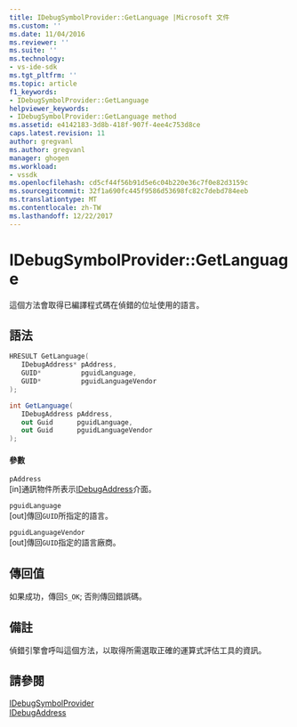 ```yaml
---
title: IDebugSymbolProvider::GetLanguage |Microsoft 文件
ms.custom: ''
ms.date: 11/04/2016
ms.reviewer: ''
ms.suite: ''
ms.technology:
- vs-ide-sdk
ms.tgt_pltfrm: ''
ms.topic: article
f1_keywords:
- IDebugSymbolProvider::GetLanguage
helpviewer_keywords:
- IDebugSymbolProvider::GetLanguage method
ms.assetid: e4142183-3d8b-418f-907f-4ee4c753d8ce
caps.latest.revision: 11
author: gregvanl
ms.author: gregvanl
manager: ghogen
ms.workload:
- vssdk
ms.openlocfilehash: cd5cf44f56b91d5e6c04b220e36c7f0e82d3159c
ms.sourcegitcommit: 32f1a690fc445f9586d53698fc82c7debd784eeb
ms.translationtype: MT
ms.contentlocale: zh-TW
ms.lasthandoff: 12/22/2017
---
```

# <a name="idebugsymbolprovidergetlanguage"></a>IDebugSymbolProvider::GetLanguage
這個方法會取得已編譯程式碼在偵錯的位址使用的語言。  
  
## <a name="syntax"></a>語法  
  
```cpp  
HRESULT GetLanguage(   
   IDebugAddress* pAddress,  
   GUID*          pguidLanguage,  
   GUID*          pguidLanguageVendor  
);  
```  
  
```csharp  
int GetLanguage(  
   IDebugAddress pAddress,   
   out Guid      pguidLanguage,   
   out Guid      pguidLanguageVendor  
);  
```  
  
#### <a name="parameters"></a>參數  
 `pAddress`  
 [in]通訊物件所表示[IDebugAddress](../../../extensibility/debugger/reference/idebugaddress.md)介面。  
  
 `pguidLanguage`  
 [out]傳回`GUID`所指定的語言。  
  
 `pguidLanguageVendor`  
 [out]傳回`GUID`指定的語言廠商。  
  
## <a name="return-value"></a>傳回值  
 如果成功，傳回`S_OK`; 否則傳回錯誤碼。  
  
## <a name="remarks"></a>備註  
 偵錯引擎會呼叫這個方法，以取得所需選取正確的運算式評估工具的資訊。  
  
## <a name="see-also"></a>請參閱  
 [IDebugSymbolProvider](../../../extensibility/debugger/reference/idebugsymbolprovider.md)   
 [IDebugAddress](../../../extensibility/debugger/reference/idebugaddress.md)